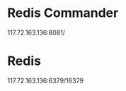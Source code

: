 # Redis Commander
117.72.163.136:8081/

# Redis
117.72.163.136:6379/16379



<!--stackedit_data:
eyJoaXN0b3J5IjpbMjE3ODkzMjQwXX0=
-->